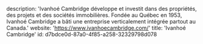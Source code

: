 description: 'Ivanhoé Cambridge développe et investit dans des propriétés, des projets et des sociétés immobilières. Fondée au Québec en 1953, Ivanhoé Cambridge a bâti une entreprise verticalement intégrée partout au Canada.'
website: 'https://www.ivanhoecambridge.com/'
title: 'Ivanhoé Cambridge'
id: d7bdce0d-87a0-4f85-a258-32329798d078
